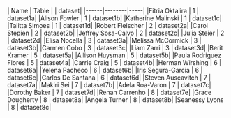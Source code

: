 | Name | Table | | dataset|
|------|--------|-----|
|Fitria Oktalira	| 1	| dataset1a|
|Alison Fowler	| 1	| dataset1b|
|Katherine Malinski	| 1	| dataset1c|
|Talitta Simoes	| 1	| dataset1d|
|Robert Fleischer	| 2	| dataset2a|
|Carol Stepien	| 2	| dataset2b|
|Jeffrey Sosa-Calvo	| 2	| dataset2c|
|Julia Steier	| 2	| dataset2d|
|Elisa Nocella	|  3	| dataset3a|
|Melissa McCormick	| 3	| dataset3b|
|Carmen Cobo	| 3	| dataset3c|
|Liam Zarri	| 3	| dataset3d|
|Berit Kramer	| 5	| dataset5a|
|Allison Huysman	| 5	| dataset5b|
|Paula Rodriguez Flores	| 5	| dataset4a|
|Carrie Craig	| 5	| dataset4b|
|Herman Wirshing	| 6	| dataset6a|
|Yelena Pacheco	| 6	| dataset6b|
|Iris Segura-Garcia	| 6	| dataset6c|
|Carlos De Santana	| 6	| dataset6d|
|Steven Auscavitch	| 7	| dataset7a|
|Makiri Sei	| 7	| dataset7b|
|Adela Roa-Varon	| 7	| dataset7c|
|Dorothy Baker	| 7	| dataset7d|
|Renan Carrenho	| 8	| dataset7e|
|Grace Dougherty	| 8	| dataset8a|
|Angela Turner	| 8	| dataset8b|
|Seanessy Lyons	| 8	| dataset8c|